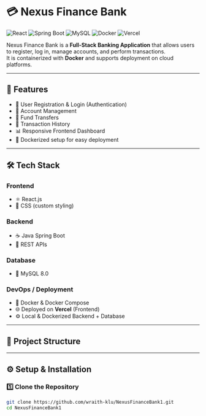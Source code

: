 # 💳 Nexus Finance Bank

![React](https://img.shields.io/badge/Frontend-React-blue?logo=react)
![Spring Boot](https://img.shields.io/badge/Backend-SpringBoot-green?logo=springboot)
![MySQL](https://img.shields.io/badge/Database-MySQL-blue?logo=mysql)
![Docker](https://img.shields.io/badge/DevOps-Docker-blue?logo=docker)
![Vercel](https://img.shields.io/badge/Deployed-Vercel-black?logo=vercel)

Nexus Finance Bank is a **Full-Stack Banking Application** that allows users to register, log in, manage accounts, and perform transactions.  
It is containerized with **Docker** and supports deployment on cloud platforms.

---

## 🚀 Features
- 🔐 User Registration & Login (Authentication)
- 🏦 Account Management
- 💸 Fund Transfers
- 📜 Transaction History
- 📊 Responsive Frontend Dashboard
- 🐳 Dockerized setup for easy deployment

---

## 🛠️ Tech Stack

### Frontend
- ⚛️ React.js
- 🎨 CSS (custom styling)

### Backend
- ☕ Java Spring Boot
- 🔗 REST APIs

### Database
- 🐬 MySQL 8.0

### DevOps / Deployment
- 🐳 Docker & Docker Compose
- 🌐 Deployed on **Vercel** (Frontend)
- ⚙️ Local & Dockerized Backend + Database

---

## 📂 Project Structure


---

## ⚙️ Setup & Installation

### 1️⃣ Clone the Repository
```bash
git clone https://github.com/wraith-klu/NexusFinanceBank1.git
cd NexusFinanceBank1
